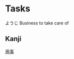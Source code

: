 # Tasks
ようじ
Business to take care of

## Kanji
[用](../Kanji/kanji-dict/用.md)[事](../Kanji/kanji-dict/事.md)